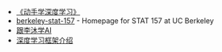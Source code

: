 - [《动手学深度学习》](https://zh.d2l.ai/index.html)
- [berkeley-stat-157](https://github.com/d2l-ai/berkeley-stat-157) - Homepage for STAT 157 at UC Berkeley
- [跟李沐学AI](https://space.bilibili.com/1567748478/channel/seriesdetail?sid=358497)
- [深度学习框架介绍](https://www.mingliumengshao.com/2023/05/22/%e6%b7%b1%e5%ba%a6%e5%ad%a6%e4%b9%a0%e6%a1%86%e6%9e%b6%e4%bb%8b%e7%bb%8d/)